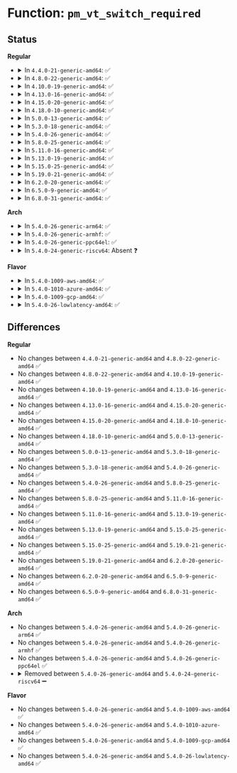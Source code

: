 # Function: <code>pm_vt_switch_required</code>

## Status
<b>Regular</b>
<ul>
<li>
<details>
<summary>In <code>4.4.0-21-generic-amd64</code>: ✅</summary>

```c
void pm_vt_switch_required(struct device * dev, bool required)
```

```json
{
  "name": "pm_vt_switch_required",
  "collision_type": "Unique Global",
  "inline_type": "No",
  "funcs": [
    {
      "addr": 18446744071579686656,
      "name": "pm_vt_switch_required",
      "external": true,
      "loc": "kernel/power/console.c:45",
      "file": "kernel/power/console.c",
      "inline": "seen, unknown",
      "caller_inline": [],
      "caller_func": [
        "drivers/video/fbdev/core/fbmem.c:register_framebuffer",
        "drivers/video/fbdev/core/fbmem.c:register_framebuffer"
      ]
    }
  ],
  "symbols": [
    {
      "addr": 18446744071579686656,
      "name": "pm_vt_switch_required",
      "section": ".text",
      "bind": "STB_GLOBAL",
      "size": 157
    }
  ]
}
```
</details>
</li>
<li>
<details>
<summary>In <code>4.8.0-22-generic-amd64</code>: ✅</summary>

```c
void pm_vt_switch_required(struct device * dev, bool required)
```

```json
{
  "name": "pm_vt_switch_required",
  "collision_type": "Unique Global",
  "inline_type": "No",
  "funcs": [
    {
      "addr": 18446744071579705824,
      "name": "pm_vt_switch_required",
      "external": true,
      "loc": "kernel/power/console.c:45",
      "file": "kernel/power/console.c",
      "inline": "seen, unknown",
      "caller_inline": [],
      "caller_func": [
        "drivers/video/fbdev/core/fbmem.c:register_framebuffer",
        "drivers/video/fbdev/core/fbmem.c:register_framebuffer"
      ]
    }
  ],
  "symbols": [
    {
      "addr": 18446744071579705824,
      "name": "pm_vt_switch_required",
      "section": ".text",
      "bind": "STB_GLOBAL",
      "size": 154
    }
  ]
}
```
</details>
</li>
<li>
<details>
<summary>In <code>4.10.0-19-generic-amd64</code>: ✅</summary>

```c
void pm_vt_switch_required(struct device * dev, bool required)
```

```json
{
  "name": "pm_vt_switch_required",
  "collision_type": "Unique Global",
  "inline_type": "No",
  "funcs": [
    {
      "addr": 18446744071579733392,
      "name": "pm_vt_switch_required",
      "external": true,
      "loc": "kernel/power/console.c:45",
      "file": "kernel/power/console.c",
      "inline": "seen, unknown",
      "caller_inline": [],
      "caller_func": [
        "drivers/video/fbdev/core/fbmem.c:register_framebuffer",
        "drivers/video/fbdev/core/fbmem.c:register_framebuffer"
      ]
    }
  ],
  "symbols": [
    {
      "addr": 18446744071579733392,
      "name": "pm_vt_switch_required",
      "section": ".text",
      "bind": "STB_GLOBAL",
      "size": 154
    }
  ]
}
```
</details>
</li>
<li>
<details>
<summary>In <code>4.13.0-16-generic-amd64</code>: ✅</summary>

```c
void pm_vt_switch_required(struct device * dev, bool required)
```

```json
{
  "name": "pm_vt_switch_required",
  "collision_type": "Unique Global",
  "inline_type": "No",
  "funcs": [
    {
      "addr": 18446744071579729296,
      "name": "pm_vt_switch_required",
      "external": true,
      "loc": "kernel/power/console.c:45",
      "file": "kernel/power/console.c",
      "inline": "seen, unknown",
      "caller_inline": [],
      "caller_func": [
        "drivers/video/fbdev/core/fbmem.c:register_framebuffer",
        "drivers/video/fbdev/core/fbmem.c:register_framebuffer"
      ]
    }
  ],
  "symbols": [
    {
      "addr": 18446744071579729296,
      "name": "pm_vt_switch_required",
      "section": ".text",
      "bind": "STB_GLOBAL",
      "size": 157
    }
  ]
}
```
</details>
</li>
<li>
<details>
<summary>In <code>4.15.0-20-generic-amd64</code>: ✅</summary>

```c
void pm_vt_switch_required(struct device * dev, bool required)
```

```json
{
  "name": "pm_vt_switch_required",
  "collision_type": "Unique Global",
  "inline_type": "No",
  "funcs": [
    {
      "addr": 18446744071579762304,
      "name": "pm_vt_switch_required",
      "external": true,
      "loc": "kernel/power/console.c:46",
      "file": "kernel/power/console.c",
      "inline": "seen, unknown",
      "caller_inline": [],
      "caller_func": [
        "drivers/video/fbdev/core/fbmem.c:register_framebuffer",
        "drivers/video/fbdev/core/fbmem.c:register_framebuffer"
      ]
    }
  ],
  "symbols": [
    {
      "addr": 18446744071579762304,
      "name": "pm_vt_switch_required",
      "section": ".text",
      "bind": "STB_GLOBAL",
      "size": 157
    }
  ]
}
```
</details>
</li>
<li>
<details>
<summary>In <code>4.18.0-10-generic-amd64</code>: ✅</summary>

```c
void pm_vt_switch_required(struct device * dev, bool required)
```

```json
{
  "name": "pm_vt_switch_required",
  "collision_type": "Unique Global",
  "inline_type": "No",
  "funcs": [
    {
      "addr": 18446744071579796800,
      "name": "pm_vt_switch_required",
      "external": true,
      "loc": "kernel/power/console.c:46",
      "file": "kernel/power/console.c",
      "inline": "seen, unknown",
      "caller_inline": [],
      "caller_func": [
        "drivers/video/fbdev/core/fbmem.c:register_framebuffer",
        "drivers/video/fbdev/core/fbmem.c:register_framebuffer"
      ]
    }
  ],
  "symbols": [
    {
      "addr": 18446744071579796800,
      "name": "pm_vt_switch_required",
      "section": ".text",
      "bind": "STB_GLOBAL",
      "size": 157
    }
  ]
}
```
</details>
</li>
<li>
<details>
<summary>In <code>5.0.0-13-generic-amd64</code>: ✅</summary>

```c
void pm_vt_switch_required(struct device * dev, bool required)
```

```json
{
  "name": "pm_vt_switch_required",
  "collision_type": "Unique Global",
  "inline_type": "No",
  "funcs": [
    {
      "addr": 18446744071579843408,
      "name": "pm_vt_switch_required",
      "external": true,
      "loc": "kernel/power/console.c:46",
      "file": "kernel/power/console.c",
      "inline": "seen, unknown",
      "caller_inline": [],
      "caller_func": [
        "drivers/video/fbdev/core/fbmem.c:register_framebuffer",
        "drivers/video/fbdev/core/fbmem.c:register_framebuffer"
      ]
    }
  ],
  "symbols": [
    {
      "addr": 18446744071579843408,
      "name": "pm_vt_switch_required",
      "section": ".text",
      "bind": "STB_GLOBAL",
      "size": 157
    }
  ]
}
```
</details>
</li>
<li>
<details>
<summary>In <code>5.3.0-18-generic-amd64</code>: ✅</summary>

```c
void pm_vt_switch_required(struct device * dev, bool required)
```

```json
{
  "name": "pm_vt_switch_required",
  "collision_type": "Unique Global",
  "inline_type": "No",
  "funcs": [
    {
      "addr": 18446744071579877440,
      "name": "pm_vt_switch_required",
      "external": true,
      "loc": "kernel/power/console.c:46",
      "file": "kernel/power/console.c",
      "inline": "seen, unknown",
      "caller_inline": [],
      "caller_func": [
        "drivers/video/fbdev/core/fbmem.c:register_framebuffer",
        "drivers/video/fbdev/core/fbmem.c:register_framebuffer"
      ]
    }
  ],
  "symbols": [
    {
      "addr": 18446744071579877440,
      "name": "pm_vt_switch_required",
      "section": ".text",
      "bind": "STB_GLOBAL",
      "size": 151
    }
  ]
}
```
</details>
</li>
<li>
<details>
<summary>In <code>5.4.0-26-generic-amd64</code>: ✅</summary>

```c
void pm_vt_switch_required(struct device * dev, bool required)
```

```json
{
  "name": "pm_vt_switch_required",
  "collision_type": "Unique Global",
  "inline_type": "No",
  "funcs": [
    {
      "addr": 18446744071579927648,
      "name": "pm_vt_switch_required",
      "external": true,
      "loc": "kernel/power/console.c:46",
      "file": "kernel/power/console.c",
      "inline": "seen, unknown",
      "caller_inline": [],
      "caller_func": [
        "drivers/video/fbdev/core/fbmem.c:register_framebuffer",
        "drivers/video/fbdev/core/fbmem.c:register_framebuffer"
      ]
    }
  ],
  "symbols": [
    {
      "addr": 18446744071579927648,
      "name": "pm_vt_switch_required",
      "section": ".text",
      "bind": "STB_GLOBAL",
      "size": 151
    }
  ]
}
```
</details>
</li>
<li>
<details>
<summary>In <code>5.8.0-25-generic-amd64</code>: ✅</summary>

```c
void pm_vt_switch_required(struct device * dev, bool required)
```

```json
{
  "name": "pm_vt_switch_required",
  "collision_type": "Unique Global",
  "inline_type": "No",
  "funcs": [
    {
      "addr": 18446744071579971664,
      "name": "pm_vt_switch_required",
      "external": true,
      "loc": "kernel/power/console.c:46",
      "file": "kernel/power/console.c",
      "inline": "seen, unknown",
      "caller_inline": [],
      "caller_func": [
        "drivers/video/fbdev/core/fbmem.c:do_register_framebuffer",
        "drivers/video/fbdev/core/fbmem.c:do_register_framebuffer"
      ]
    }
  ],
  "symbols": [
    {
      "addr": 18446744071579971664,
      "name": "pm_vt_switch_required",
      "section": ".text",
      "bind": "STB_GLOBAL",
      "size": 151
    }
  ]
}
```
</details>
</li>
<li>
<details>
<summary>In <code>5.11.0-16-generic-amd64</code>: ✅</summary>

```c
void pm_vt_switch_required(struct device * dev, bool required)
```

```json
{
  "name": "pm_vt_switch_required",
  "collision_type": "Unique Global",
  "inline_type": "No",
  "funcs": [
    {
      "addr": 18446744071579959456,
      "name": "pm_vt_switch_required",
      "external": true,
      "loc": "kernel/power/console.c:46",
      "file": "kernel/power/console.c",
      "inline": "seen, unknown",
      "caller_inline": [],
      "caller_func": [
        "drivers/video/fbdev/core/fbmem.c:do_register_framebuffer",
        "drivers/video/fbdev/core/fbmem.c:do_register_framebuffer"
      ]
    }
  ],
  "symbols": [
    {
      "addr": 18446744071579959456,
      "name": "pm_vt_switch_required",
      "section": ".text",
      "bind": "STB_GLOBAL",
      "size": 151
    }
  ]
}
```
</details>
</li>
<li>
<details>
<summary>In <code>5.13.0-19-generic-amd64</code>: ✅</summary>

```c
void pm_vt_switch_required(struct device * dev, bool required)
```

```json
{
  "name": "pm_vt_switch_required",
  "collision_type": "Unique Global",
  "inline_type": "No",
  "funcs": [
    {
      "addr": 18446744071579962080,
      "name": "pm_vt_switch_required",
      "external": true,
      "loc": "kernel/power/console.c:46",
      "file": "kernel/power/console.c",
      "inline": "seen, unknown",
      "caller_inline": [],
      "caller_func": [
        "drivers/video/fbdev/core/fbmem.c:do_register_framebuffer",
        "drivers/video/fbdev/core/fbmem.c:do_register_framebuffer"
      ]
    }
  ],
  "symbols": [
    {
      "addr": 18446744071579962080,
      "name": "pm_vt_switch_required",
      "section": ".text",
      "bind": "STB_GLOBAL",
      "size": 151
    }
  ]
}
```
</details>
</li>
<li>
<details>
<summary>In <code>5.15.0-25-generic-amd64</code>: ✅</summary>

```c
void pm_vt_switch_required(struct device * dev, bool required)
```

```json
{
  "name": "pm_vt_switch_required",
  "collision_type": "Unique Global",
  "inline_type": "No",
  "funcs": [
    {
      "addr": 18446744071580091696,
      "name": "pm_vt_switch_required",
      "external": true,
      "loc": "kernel/power/console.c:46",
      "file": "kernel/power/console.c",
      "inline": "seen, unknown",
      "caller_inline": [],
      "caller_func": [
        "drivers/video/fbdev/core/fbmem.c:do_register_framebuffer",
        "drivers/video/fbdev/core/fbmem.c:do_register_framebuffer"
      ]
    }
  ],
  "symbols": [
    {
      "addr": 18446744071580091696,
      "name": "pm_vt_switch_required",
      "section": ".text",
      "bind": "STB_GLOBAL",
      "size": 151
    }
  ]
}
```
</details>
</li>
<li>
<details>
<summary>In <code>5.19.0-21-generic-amd64</code>: ✅</summary>

```c
void pm_vt_switch_required(struct device * dev, bool required)
```

```json
{
  "name": "pm_vt_switch_required",
  "collision_type": "Unique Global",
  "inline_type": "No",
  "funcs": [
    {
      "addr": 18446744071580228848,
      "name": "pm_vt_switch_required",
      "external": true,
      "loc": "kernel/power/console.c:46",
      "file": "kernel/power/console.c",
      "inline": "seen, unknown",
      "caller_inline": [],
      "caller_func": [
        "drivers/video/fbdev/core/fbmem.c:do_register_framebuffer",
        "drivers/video/fbdev/core/fbmem.c:do_register_framebuffer"
      ]
    }
  ],
  "symbols": [
    {
      "addr": 18446744071580228848,
      "name": "pm_vt_switch_required",
      "section": ".text",
      "bind": "STB_GLOBAL",
      "size": 163
    }
  ]
}
```
</details>
</li>
<li>
<details>
<summary>In <code>6.2.0-20-generic-amd64</code>: ✅</summary>

```c
void pm_vt_switch_required(struct device * dev, bool required)
```

```json
{
  "name": "pm_vt_switch_required",
  "collision_type": "Unique Global",
  "inline_type": "No",
  "funcs": [
    {
      "addr": 18446744071580420752,
      "name": "pm_vt_switch_required",
      "external": true,
      "loc": "kernel/power/console.c:46",
      "file": "kernel/power/console.c",
      "inline": "seen, unknown",
      "caller_inline": [],
      "caller_func": [
        "drivers/video/fbdev/core/fbmem.c:do_register_framebuffer",
        "drivers/video/fbdev/core/fbmem.c:do_register_framebuffer"
      ]
    }
  ],
  "symbols": [
    {
      "addr": 18446744071580420752,
      "name": "pm_vt_switch_required",
      "section": ".text",
      "bind": "STB_GLOBAL",
      "size": 163
    }
  ]
}
```
</details>
</li>
<li>
<details>
<summary>In <code>6.5.0-9-generic-amd64</code>: ✅</summary>

```c
void pm_vt_switch_required(struct device * dev, bool required)
```

```json
{
  "name": "pm_vt_switch_required",
  "collision_type": "Unique Global",
  "inline_type": "No",
  "funcs": [
    {
      "addr": 18446744071580490112,
      "name": "pm_vt_switch_required",
      "external": true,
      "loc": "kernel/power/console.c:46",
      "file": "kernel/power/console.c",
      "inline": "seen, unknown",
      "caller_inline": [],
      "caller_func": [
        "drivers/video/fbdev/core/fbmem.c:do_register_framebuffer",
        "drivers/video/fbdev/core/fbmem.c:do_register_framebuffer"
      ]
    }
  ],
  "symbols": [
    {
      "addr": 18446744071580490112,
      "name": "pm_vt_switch_required",
      "section": ".text",
      "bind": "STB_GLOBAL",
      "size": 163
    }
  ]
}
```
</details>
</li>
<li>
<details>
<summary>In <code>6.8.0-31-generic-amd64</code>: ✅</summary>

```c
void pm_vt_switch_required(struct device * dev, bool required)
```

```json
{
  "name": "pm_vt_switch_required",
  "collision_type": "Unique Global",
  "inline_type": "No",
  "funcs": [
    {
      "addr": 18446744071580549952,
      "name": "pm_vt_switch_required",
      "external": true,
      "loc": "kernel/power/console.c:46",
      "file": "kernel/power/console.c",
      "inline": "seen, unknown",
      "caller_inline": [],
      "caller_func": [
        "drivers/video/fbdev/core/fbmem.c:do_register_framebuffer",
        "drivers/video/fbdev/core/fbmem.c:do_register_framebuffer"
      ]
    }
  ],
  "symbols": [
    {
      "addr": 18446744071580549952,
      "name": "pm_vt_switch_required",
      "section": ".text",
      "bind": "STB_GLOBAL",
      "size": 210
    }
  ]
}
```
</details>
</li>
</ul>
<b>Arch</b>
<ul>
<li>
<details>
<summary>In <code>5.4.0-26-generic-arm64</code>: ✅</summary>

```c
void pm_vt_switch_required(struct device * dev, bool required)
```

```json
{
  "name": "pm_vt_switch_required",
  "collision_type": "Unique Global",
  "inline_type": "No",
  "funcs": [
    {
      "addr": 18446603336491136768,
      "name": "pm_vt_switch_required",
      "external": true,
      "loc": "kernel/power/console.c:46",
      "file": "kernel/power/console.c",
      "inline": "seen, unknown",
      "caller_inline": [],
      "caller_func": [
        "drivers/video/fbdev/core/fbmem.c:register_framebuffer",
        "drivers/video/fbdev/core/fbmem.c:register_framebuffer"
      ]
    }
  ],
  "symbols": [
    {
      "addr": 18446603336491136768,
      "name": "pm_vt_switch_required",
      "section": ".text",
      "bind": "STB_GLOBAL",
      "size": 196
    }
  ]
}
```
</details>
</li>
<li>
<details>
<summary>In <code>5.4.0-26-generic-armhf</code>: ✅</summary>

```c
void pm_vt_switch_required(struct device * dev, bool required)
```

```json
{
  "name": "pm_vt_switch_required",
  "collision_type": "Unique Global",
  "inline_type": "No",
  "funcs": [
    {
      "addr": 3225133884,
      "name": "pm_vt_switch_required",
      "external": true,
      "loc": "kernel/power/console.c:46",
      "file": "kernel/power/console.c",
      "inline": "seen, unknown",
      "caller_inline": [],
      "caller_func": [
        "drivers/video/fbdev/core/fbmem.c:register_framebuffer"
      ]
    }
  ],
  "symbols": [
    {
      "addr": 3225133884,
      "name": "pm_vt_switch_required",
      "section": ".text",
      "bind": "STB_GLOBAL",
      "size": 168
    }
  ]
}
```
</details>
</li>
<li>
<details>
<summary>In <code>5.4.0-26-generic-ppc64el</code>: ✅</summary>

```c
void pm_vt_switch_required(struct device * dev, bool required)
```

```json
{
  "name": "pm_vt_switch_required",
  "collision_type": "Unique Global",
  "inline_type": "No",
  "funcs": [
    {
      "addr": 13835058055284029056,
      "name": "pm_vt_switch_required",
      "external": true,
      "loc": "kernel/power/console.c:46",
      "file": "kernel/power/console.c",
      "inline": "seen, unknown",
      "caller_inline": [],
      "caller_func": [
        "drivers/video/fbdev/core/fbmem.c:register_framebuffer",
        "drivers/video/fbdev/core/fbmem.c:register_framebuffer"
      ]
    }
  ],
  "symbols": [
    {
      "addr": 13835058055284029056,
      "name": "pm_vt_switch_required",
      "section": ".text",
      "bind": "STB_GLOBAL",
      "size": 288
    }
  ]
}
```
</details>
</li>
<li>
<details>
<summary>In <code>5.4.0-24-generic-riscv64</code>: Absent ❓</summary>

```json
{
  "name": "pm_vt_switch_required",
  "collision_type": "Unique Static",
  "inline_type": "Full",
  "funcs": [
    {
      "addr": 0,
      "name": "pm_vt_switch_required",
      "external": false,
      "loc": "include/linux/pm.h:30",
      "file": "drivers/video/fbdev/core/fbmem.c",
      "inline": "declared, inlined",
      "caller_inline": [],
      "caller_func": []
    }
  ],
  "symbols": []
}
```
</details>
</li>
</ul>
<b>Flavor</b>
<ul>
<li>
<details>
<summary>In <code>5.4.0-1009-aws-amd64</code>: ✅</summary>

```c
void pm_vt_switch_required(struct device * dev, bool required)
```

```json
{
  "name": "pm_vt_switch_required",
  "collision_type": "Unique Global",
  "inline_type": "No",
  "funcs": [
    {
      "addr": 18446744071579899296,
      "name": "pm_vt_switch_required",
      "external": true,
      "loc": "kernel/power/console.c:46",
      "file": "kernel/power/console.c",
      "inline": "seen, unknown",
      "caller_inline": [],
      "caller_func": [
        "drivers/video/fbdev/core/fbmem.c:register_framebuffer",
        "drivers/video/fbdev/core/fbmem.c:register_framebuffer"
      ]
    }
  ],
  "symbols": [
    {
      "addr": 18446744071579899296,
      "name": "pm_vt_switch_required",
      "section": ".text",
      "bind": "STB_GLOBAL",
      "size": 151
    }
  ]
}
```
</details>
</li>
<li>
<details>
<summary>In <code>5.4.0-1010-azure-amd64</code>: ✅</summary>

```c
void pm_vt_switch_required(struct device * dev, bool required)
```

```json
{
  "name": "pm_vt_switch_required",
  "collision_type": "Unique Global",
  "inline_type": "No",
  "funcs": [
    {
      "addr": 18446744071579834720,
      "name": "pm_vt_switch_required",
      "external": true,
      "loc": "kernel/power/console.c:46",
      "file": "kernel/power/console.c",
      "inline": "seen, unknown",
      "caller_inline": [],
      "caller_func": [
        "drivers/video/fbdev/core/fbmem.c:register_framebuffer",
        "drivers/video/fbdev/core/fbmem.c:register_framebuffer"
      ]
    }
  ],
  "symbols": [
    {
      "addr": 18446744071579834720,
      "name": "pm_vt_switch_required",
      "section": ".text",
      "bind": "STB_GLOBAL",
      "size": 151
    }
  ]
}
```
</details>
</li>
<li>
<details>
<summary>In <code>5.4.0-1009-gcp-amd64</code>: ✅</summary>

```c
void pm_vt_switch_required(struct device * dev, bool required)
```

```json
{
  "name": "pm_vt_switch_required",
  "collision_type": "Unique Global",
  "inline_type": "No",
  "funcs": [
    {
      "addr": 18446744071579887920,
      "name": "pm_vt_switch_required",
      "external": true,
      "loc": "kernel/power/console.c:46",
      "file": "kernel/power/console.c",
      "inline": "seen, unknown",
      "caller_inline": [],
      "caller_func": [
        "drivers/video/fbdev/core/fbmem.c:register_framebuffer",
        "drivers/video/fbdev/core/fbmem.c:register_framebuffer"
      ]
    }
  ],
  "symbols": [
    {
      "addr": 18446744071579887920,
      "name": "pm_vt_switch_required",
      "section": ".text",
      "bind": "STB_GLOBAL",
      "size": 151
    }
  ]
}
```
</details>
</li>
<li>
<details>
<summary>In <code>5.4.0-26-lowlatency-amd64</code>: ✅</summary>

```c
void pm_vt_switch_required(struct device * dev, bool required)
```

```json
{
  "name": "pm_vt_switch_required",
  "collision_type": "Unique Global",
  "inline_type": "No",
  "funcs": [
    {
      "addr": 18446744071579933680,
      "name": "pm_vt_switch_required",
      "external": true,
      "loc": "kernel/power/console.c:46",
      "file": "kernel/power/console.c",
      "inline": "seen, unknown",
      "caller_inline": [],
      "caller_func": [
        "drivers/video/fbdev/core/fbmem.c:register_framebuffer",
        "drivers/video/fbdev/core/fbmem.c:register_framebuffer"
      ]
    }
  ],
  "symbols": [
    {
      "addr": 18446744071579933680,
      "name": "pm_vt_switch_required",
      "section": ".text",
      "bind": "STB_GLOBAL",
      "size": 151
    }
  ]
}
```
</details>
</li>
</ul>

## Differences
<b>Regular</b>
<ul>
<li>
No changes between <code>4.4.0-21-generic-amd64</code> and <code>4.8.0-22-generic-amd64</code> ✅
</li>
<li>
No changes between <code>4.8.0-22-generic-amd64</code> and <code>4.10.0-19-generic-amd64</code> ✅
</li>
<li>
No changes between <code>4.10.0-19-generic-amd64</code> and <code>4.13.0-16-generic-amd64</code> ✅
</li>
<li>
No changes between <code>4.13.0-16-generic-amd64</code> and <code>4.15.0-20-generic-amd64</code> ✅
</li>
<li>
No changes between <code>4.15.0-20-generic-amd64</code> and <code>4.18.0-10-generic-amd64</code> ✅
</li>
<li>
No changes between <code>4.18.0-10-generic-amd64</code> and <code>5.0.0-13-generic-amd64</code> ✅
</li>
<li>
No changes between <code>5.0.0-13-generic-amd64</code> and <code>5.3.0-18-generic-amd64</code> ✅
</li>
<li>
No changes between <code>5.3.0-18-generic-amd64</code> and <code>5.4.0-26-generic-amd64</code> ✅
</li>
<li>
No changes between <code>5.4.0-26-generic-amd64</code> and <code>5.8.0-25-generic-amd64</code> ✅
</li>
<li>
No changes between <code>5.8.0-25-generic-amd64</code> and <code>5.11.0-16-generic-amd64</code> ✅
</li>
<li>
No changes between <code>5.11.0-16-generic-amd64</code> and <code>5.13.0-19-generic-amd64</code> ✅
</li>
<li>
No changes between <code>5.13.0-19-generic-amd64</code> and <code>5.15.0-25-generic-amd64</code> ✅
</li>
<li>
No changes between <code>5.15.0-25-generic-amd64</code> and <code>5.19.0-21-generic-amd64</code> ✅
</li>
<li>
No changes between <code>5.19.0-21-generic-amd64</code> and <code>6.2.0-20-generic-amd64</code> ✅
</li>
<li>
No changes between <code>6.2.0-20-generic-amd64</code> and <code>6.5.0-9-generic-amd64</code> ✅
</li>
<li>
No changes between <code>6.5.0-9-generic-amd64</code> and <code>6.8.0-31-generic-amd64</code> ✅
</li>
</ul>
<b>Arch</b>
<ul>
<li>
No changes between <code>5.4.0-26-generic-amd64</code> and <code>5.4.0-26-generic-arm64</code> ✅
</li>
<li>
No changes between <code>5.4.0-26-generic-amd64</code> and <code>5.4.0-26-generic-armhf</code> ✅
</li>
<li>
No changes between <code>5.4.0-26-generic-amd64</code> and <code>5.4.0-26-generic-ppc64el</code> ✅
</li>
<li>
<details>
<summary>Removed between <code>5.4.0-26-generic-amd64</code> and <code>5.4.0-24-generic-riscv64</code> ➖</summary>

```c
void pm_vt_switch_required(struct device * dev, bool required)
```
</details>
</li>
</ul>
<b>Flavor</b>
<ul>
<li>
No changes between <code>5.4.0-26-generic-amd64</code> and <code>5.4.0-1009-aws-amd64</code> ✅
</li>
<li>
No changes between <code>5.4.0-26-generic-amd64</code> and <code>5.4.0-1010-azure-amd64</code> ✅
</li>
<li>
No changes between <code>5.4.0-26-generic-amd64</code> and <code>5.4.0-1009-gcp-amd64</code> ✅
</li>
<li>
No changes between <code>5.4.0-26-generic-amd64</code> and <code>5.4.0-26-lowlatency-amd64</code> ✅
</li>
</ul>
